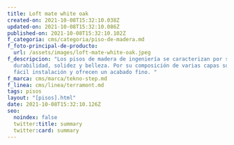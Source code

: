 ```yaml
---
title: Loft mate white oak
created-on: 2021-10-08T15:32:10.038Z
updated-on: 2021-10-08T15:32:10.086Z
published-on: 2021-10-08T15:32:10.102Z
f_categoria: cms/categoria/piso-de-madera.md
f_foto-principal-de-producto:
  url: /assets/images/loft-mate-white-oak.jpeg
f_descripcion: "Los pisos de madera de ingeniería se caracterizan por su
  durabilidad, solidez y belleza. Por su composición de varias capas son de
  fácil instalación y ofrecen un acabado fino. "
f_marca: cms/marca/tekno-step.md
f_linea: cms/linea/terramont.md
tags: pisos
layout: "[pisos].html"
date: 2021-10-08T15:32:10.126Z
seo:
  noindex: false
  twitter:title: summary
  twitter:card: summary
---
```

